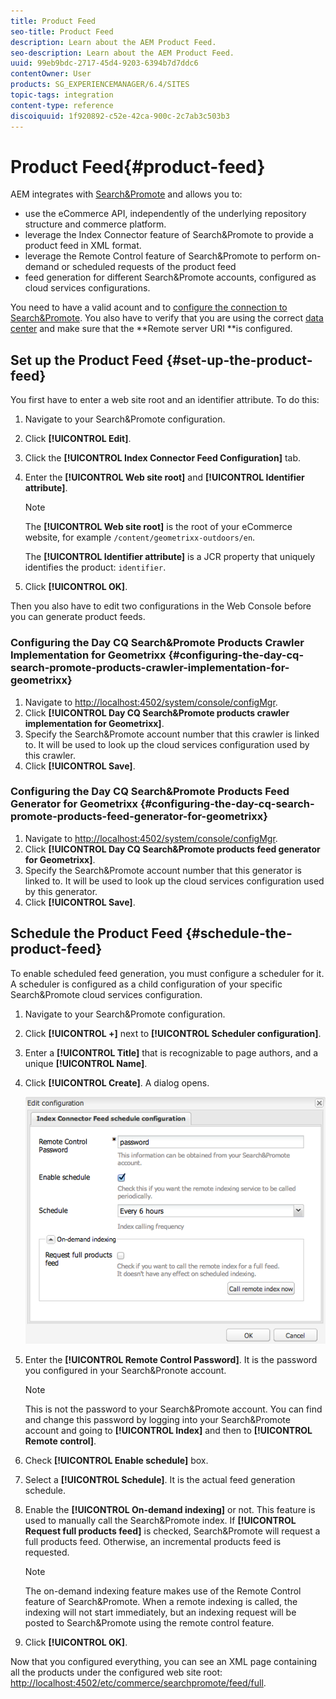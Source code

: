 ```yaml
---
title: Product Feed
seo-title: Product Feed
description: Learn about the AEM Product Feed.
seo-description: Learn about the AEM Product Feed.
uuid: 99eb9bdc-2717-45d4-9203-6394b7d7ddc6
contentOwner: User
products: SG_EXPERIENCEMANAGER/6.4/SITES
topic-tags: integration
content-type: reference
discoiquuid: 1f920892-c52e-42ca-900c-2c7ab3c503b3
---
```


# Product Feed{#product-feed}

AEM integrates with [Search&Promote](https://www.adobe.com/solutions/testing-targeting/searchandpromote.html) and allows you to:

* use the eCommerce API, independently of the underlying repository structure and commerce platform.
* leverage the Index Connector feature of Search&Promote to provide a product feed in XML format.
* leverage the Remote Control feature of Search&Promote to perform on-demand or scheduled requests of the product feed
* feed generation for different Search&Promote accounts, configured as cloud services configurations.

You need to have a valid acount and to [configure the connection to Search&Promote](/help/sites-administering/search-and-promote.md#configuring-the-connection-to-search-promote). You also have to verify that you are using the correct [data center](/help/sites-administering/search-and-promote.md#configuring-the-data-center) and make sure that the **Remote server URI **is configured.

## Set up the Product Feed {#set-up-the-product-feed}

You first have to enter a web site root and an identifier attribute. To do this:

1. Navigate to your Search&Promote configuration.
1. Click **[!UICONTROL Edit]**.
1. Click the **[!UICONTROL Index Connector Feed Configuration]** tab.
1. Enter the **[!UICONTROL Web site root]** and **[!UICONTROL Identifier attribute]**.

   >[!NOTE]
   >
   >The **[!UICONTROL Web site root]** is the root of your eCommerce website, for example `/content/geometrixx-outdoors/en`.
   >
   >The **[!UICONTROL Identifier attribute]** is a JCR property that uniquely identifies the product: `identifier`.

1. Click **[!UICONTROL OK]**.

Then you also have to edit two configurations in the Web Console before you can generate product feeds.

### Configuring the Day CQ Search&Promote Products Crawler Implementation for Geometrixx {#configuring-the-day-cq-search-promote-products-crawler-implementation-for-geometrixx}

1. Navigate to [http://localhost:4502/system/console/configMgr](http://localhost:4502/system/console/configMgr).
1. Click **[!UICONTROL Day CQ Search&Promote products crawler implementation for Geometrixx]**.
1. Specify the Search&Promote account number that this crawler is linked to. It will be used to look up the cloud services configuration used by this crawler.
1. Click **[!UICONTROL Save]**.

### Configuring the Day CQ Search&Promote Products Feed Generator for Geometrixx {#configuring-the-day-cq-search-promote-products-feed-generator-for-geometrixx}

1. Navigate to [http://localhost:4502/system/console/configMgr](http://localhost:4502/system/console/configMgr).
1. Click **[!UICONTROL Day CQ Search&Promote products feed generator for Geometrixx]**.
1. Specify the Search&Promote account number that this generator is linked to. It will be used to look up the cloud services configuration used by this generator.
1. Click **[!UICONTROL Save]**.

## Schedule the Product Feed {#schedule-the-product-feed}

To enable scheduled feed generation, you must configure a scheduler for it.  
A scheduler is configured as a child configuration of your specific Search&Promote cloud services configuration.

1. Navigate to your Search&Promote configuration.
1. Click **[!UICONTROL +]** next to **[!UICONTROL Scheduler configuration]**.
1. Enter a **[!UICONTROL Title]** that is recognizable to page authors, and a unique **[!UICONTROL Name]**.
1. Click **[!UICONTROL Create]**. A dialog opens.

   ![chlimage_1-108](assets/chlimage_1-108.png)

1. Enter the **[!UICONTROL Remote Control Password]**. It is the password you configured in your Search&Pronote account.

   >[!NOTE]
   >
   >This is not the password to your Search&Promote account. You can find and change this password by logging into your Search&Promote account and going to **[!UICONTROL Index]** and then to **[!UICONTROL Remote control]**.

1. Check **[!UICONTROL Enable schedule]** box.
1. Select a **[!UICONTROL Schedule]**. It is the actual feed generation schedule.
1. Enable the **[!UICONTROL On-demand indexing]** or not. This feature is used to manually call the Search&Promote index. If **[!UICONTROL Request full products feed]** is checked, Search&Promote will request a full products feed. Otherwise, an incremental products feed is requested.

   >[!NOTE]
   >
   >The on-demand indexing feature makes use of the Remote Control feature of Search&Promote. When a remote indexing is called, the indexing will not start immediately, but an indexing request will be posted to Search&Promote using the remote control feature.

1. Click **[!UICONTROL OK]**.

Now that you configured everything, you can see an XML page containing all the products under the configured web site root: [http://localhost:4502/etc/commerce/searchpromote/feed/full](http://localhost:4502/etc/commerce/searchpromote/feed/full).
